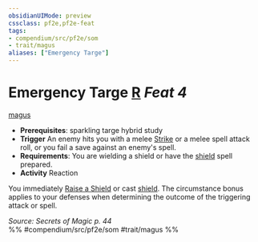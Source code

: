 ```yaml
---
obsidianUIMode: preview
cssclass: pf2e,pf2e-feat
tags:
- compendium/src/pf2e/som
- trait/magus
aliases: ["Emergency Targe"]
---
```

# Emergency Targe  [R](rules/core-rulebook/chapter-9-playing-the-game.md#Actions "Reaction") *Feat 4*  
[magus](rules/traits/magus-som.md "Magus Class Trait")  

- **Prerequisites**: sparkling targe hybrid study
- **Trigger** An enemy hits you with a melee [Strike](rules/actions/strike.md) or a melee spell attack roll, or you fail a save against an enemy's spell.
- **Requirements**: You are wielding a shield or have the [shield](compendium/spells/shield.md) spell prepared.
- **Activity** Reaction

You immediately [Raise a Shield](rules/actions/raise-a-shield.md) or cast [shield](compendium/spells/shield.md). The circumstance bonus applies to your defenses when determining the outcome of the triggering attack or spell.

*Source: Secrets of Magic p. 44*  
%% #compendium/src/pf2e/som #trait/magus %%